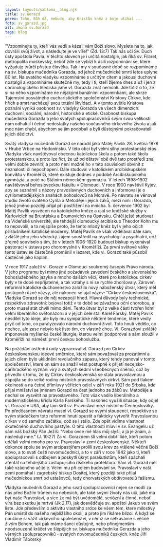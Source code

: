 ```yaml
---
layout: layouts/sablona__blog.njk
title: sv.Gorazd 
perex: Toho, Bůh dá, nebude, aby Kristův kněz z boje utíkal ...
foto: sv_gorazd.jpg
alt: ikona sv.Gorazd 
tags: blog
---
```


                    

"Vzpomínejte ty, kteří vás vedli a kázali vám Boží slovo. Myslete na to, jak dovršili svůj život, a následujte je ve víře!" (Žd. 13:7) Tak nás učí Sv. Duch ústy apoštola Pavla. V těchto slovech je i určitá nostalgie, jak říká sv. Filaret, metropolita moskevský, neboť zde se vybízí k úsilí rozpomínání se, které vyžaduje tvůrčí přístup člověka. Tak i my v současné době se rozpomínáme na sv. biskupa mučedníka Gorazda, od jehož mučednické smrti letos uplyne 80 let. Na svatého vladyku vzpomínáme s určitým citem a jakousi duchovní nostalgii a vzpomínáme skutečně my, tedy i ti, kteří žijeme dnes a už i jen z chronologického hlediska jsme vl. Gorazda znát nemohli. Jde totiž o to, že si na něho vzpomínáme ne nějakými banálními vzpomínkami, ale skrze Tajemství posvátného eucharistického společenství Kristovy Církve, kde hřích a smrt nacházejí svou totální likvidaci. A v tomto světle Kristova poznání vyniká osobnost sv. vladyky Gorazda ve všech dimenzích: duchovní, sociální, národní, historické a etické. Osobnost biskupa mučedníka Gorazda a jeho svatých spolupracovníků svým svou velikostí nám odhalují i četné nedostatky našeho současného církevního života a jak moc nám chybí, abychom se jim podobali a byli důstojnými pokračovateli jejich dědictví.
    
Svatý vladyka mučedník Gorazd se narodil jako Matěj Pavlík 28. května 1878 v Hrubé Vrbce na Hodonínsku. V této obci byl velmi silný protestanský étos. Vladyka však navštěvoval obecnou katolickou školu a potom také školu protestanskou, a proto lze říct, že už od dětství obě dvě tato prostředí znal velmi dobře zevnitř, a proto není možné ho v této souvislosti obvinit z neznalosti či nepochopení. Dále studoval v katolickém arcibiskupském konviktu v Kroměříži, které existuje dodnes v podobě Arcibiskupského gymnázia, a poté na Státním německém gymnáziu. V letech 1898–1902 navštěvoval bohosloveckou fakultu v Olomouci. V roce 1900 navštívil Kyjev, aby se seznámil s názory pravoslavných duchovních a informoval je o cyrilometodějských snahách bohoslovců na Moravě. Po návratu se věnoval studiu životů svatého Cyrila a Metoděje i jejich žáků, mezi nimi i Gorazda, jehož jméno později přijal při postřižení na mnicha. 5. července 1902 byl Matěj Pavlík vysvěcen na katolického kněze a ujal se kněžské služby v Karlovicích na Bruntálsku a Brumovicích na Opavsku. Chtěl ještě studovat na Vídeňské univerzitě, ale tehdejší olomoucký arcibiskup Theodor Kohn mu to nepovolil, a to nejspíše proto, že tento mladý kněz byl v jeho očích příslušníkem katolické moderny. Matěj Pavlík se však vzdělával dále sám, zvláště jeho jeho vědecký zájem soustředil na psychologii a psychiatrii, což zřejmě souviselo s tím, že v letech 1906-1920 budoucí biskup vykonával pastoraci v ústavu pro choromyslné v Kroměříži. Za první světové války tento ústav se částečně proměnil v lazaret, kde vl. Gorazd také působil částečně jako kaplan. 
    
V roce 1917 založil vl. Gorazd  v Olomouci soukromý časopis Právo národa. V jeho programu byl mimo jiné požadavek zavedení českého a slovenského bohoslužebného jazyka a mnoho dalších věcí, které pro katolickou církev byly v té době nepřijatelné, a tak vztahy s ní se rychle zhoršovaly. Zároveň reformní katolické duchovenstvo založilo nový náboženský útvar, který měl postupně různé názvy, ale nakonec se ujal název: "Církev československá". Vladyka Gorazd se do něj nezapojil hned. Hlavní důvody byly technické, respektive zdravotní: bojoval totiž v té době se závažnou oční chorobou, a proto musel stát chvíli mimo dění. Tento útvar byl z velké části tvořen lidmi velmi liberálního světonázoru a v jejich čele stál Karel Farský. Matěj Pavlík nesdílel tyto ideje, ale byly mu sympatické některé tendence, které vedly pryč od toho, co paralyzovalo národní duchovní život. Toto hnutí vědělo, co nechce, ale zase nebylo tak jisto tím, co vlastně chce. Vl. Gorazdovi zvláště imponovala myšlenka české liturgie, kterou velmi podporoval a sám sloužil v Kroměříži na náměstí první českou bohoslužbu.
    
Na požádání ústřední rady vypracoval vl. Gorazd pro Církev československou ideové směrnice, které sám považoval za prozatímní a jejich cílem bylo uklidnění revolučního zápasu, který tehdy panoval v tomto společenství, které on sám se snažil vést postupně k přijetí necejsko-cařihradkého vyznání víry a svatých sedmi všeobecných sněmů, což by přivedlo k tomu, že by Církev československá  se stala pravoslavnou a zapojila se do velké rodiny místních pravoslavných církví. Sám pod tlakem okolností a na četné přímluvy věřících odjel v září roku 1921 do Srbska, kde přijal mnišství se jménem Gorazd na čest jednoho ze žáků sv. Metoděje a nechal se vysvětit na pravoslavného. Toto však vadilo liberálního a modernistickému křídlu Karla Farského. Ti nakonec využili situace, kdy odjel vl. Gorazd v USA, aby tam šířil sv. Pravoslaví mezi místního Čechoslováky. Po předčasném návratu musel vl. Gorazd se svými stoupenci, respektive se svým stádečkem toto reformní hnutí opustit a fakticky vytvořit Pravoslavnou církev v od samého začátku, což se i stálo. Zde opět vidíme vlastnost skutečného duchovního pastýře. O této vlastnosti mluví v sv. Evangeliu už sám náš božský Pán Ježíš: "Nebo ovce mé hlas můj slyší, a já je znám, a následují mne." (J. 10:27) Za vl. Gorazdem šli velmi dobří lidé, kteří potom udělali velmi mnoho pro sv. Pravoslaví v zemi československé. Někteří dokonce spolu se svým arcipastýřem prolili svou krev za vtělené věčné Boží slovo, a to svatí čeští novomučedníci, a to v září v roce 1942 jako ti, kteří spolupracovali s odbojem a poskytli úkryt parašutistům, kteří spáchali atentát na tehdejšího zastupujícího říšského protektora.
Sám vl. Gorazd měl také vzácného učitele. Velmi mu při celém budování sv. Pravoslaví v naši zemi pomáhal i zagrebský biskup Dositej, který později také přijal mučednickou smrt od ustašovců, tedy chorvatských obdivovatelů fašismu. 
    
Vladyka mučedník Gorazd a jeho svatí spolupracovníci nejen se modlí za nás před Božím trůnem na nebesích, ale také svými životy nás učí, jaké má být naše Pravoslaví, a sice že má být uvědomělé, seriózní a činné, neboť víra bez skutku je mrtvá (Jk 2,17), jak dosvědčuje sv. apoštol Jakub ve svém liste. Jde především o aktivitu vlastního srdce ke všem těm, které milostivý Pán umístil do našeho nejbližšího okolí, a proto jim říkáme blízcí. A když se naučíme si vážit církevního společenství, v němž se setkáváme s věčně živým Bohem, tak pak máme šanci důstojně, nebo přinejmenším neodsouzeně kráčet ve šlépějích sv. biskupa mučedníka Gorazda a jeho věrných spolupracovníků - svatých novomučedníků českých.
kněz Jiří Vladimír Táborský
                    

                  